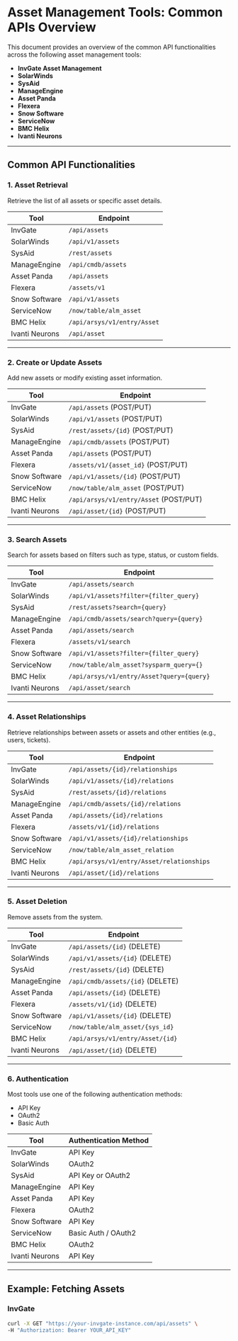 # Asset Management Tools: Common APIs Overview

This document provides an overview of the common API functionalities across the following asset management tools:

- **InvGate Asset Management**
- **SolarWinds**
- **SysAid**
- **ManageEngine**
- **Asset Panda**
- **Flexera**
- **Snow Software**
- **ServiceNow**
- **BMC Helix**
- **Ivanti Neurons**

---

## Common API Functionalities

### 1. Asset Retrieval
Retrieve the list of all assets or specific asset details.

| **Tool**                 | **Endpoint**                           |
|--------------------------|-----------------------------------------|
| InvGate                  | `/api/assets`                          |
| SolarWinds               | `/api/v1/assets`                       |
| SysAid                   | `/rest/assets`                         |
| ManageEngine             | `/api/cmdb/assets`                     |
| Asset Panda              | `/api/assets`                          |
| Flexera                  | `/assets/v1`                           |
| Snow Software            | `/api/v1/assets`                       |
| ServiceNow               | `/now/table/alm_asset`                 |
| BMC Helix                | `/api/arsys/v1/entry/Asset`            |
| Ivanti Neurons           | `/api/asset`                           |

---

### 2. Create or Update Assets
Add new assets or modify existing asset information.

| **Tool**                 | **Endpoint**                           |
|--------------------------|-----------------------------------------|
| InvGate                  | `/api/assets` (POST/PUT)               |
| SolarWinds               | `/api/v1/assets` (POST/PUT)            |
| SysAid                   | `/rest/assets/{id}` (POST/PUT)         |
| ManageEngine             | `/api/cmdb/assets` (POST/PUT)          |
| Asset Panda              | `/api/assets` (POST/PUT)               |
| Flexera                  | `/assets/v1/{asset_id}` (POST/PUT)     |
| Snow Software            | `/api/v1/assets/{id}` (POST/PUT)       |
| ServiceNow               | `/now/table/alm_asset` (POST/PUT)      |
| BMC Helix                | `/api/arsys/v1/entry/Asset` (POST/PUT) |
| Ivanti Neurons           | `/api/asset/{id}` (POST/PUT)           |

---

### 3. Search Assets
Search for assets based on filters such as type, status, or custom fields.

| **Tool**                 | **Endpoint**                              |
|--------------------------|--------------------------------------------|
| InvGate                  | `/api/assets/search`                      |
| SolarWinds               | `/api/v1/assets?filter={filter_query}`     |
| SysAid                   | `/rest/assets?search={query}`             |
| ManageEngine             | `/api/cmdb/assets/search?query={query}`   |
| Asset Panda              | `/api/assets/search`                      |
| Flexera                  | `/assets/v1/search`                       |
| Snow Software            | `/api/v1/assets?filter={filter_query}`    |
| ServiceNow               | `/now/table/alm_asset?sysparm_query={}`   |
| BMC Helix                | `/api/arsys/v1/entry/Asset?query={query}` |
| Ivanti Neurons           | `/api/asset/search`                       |

---

### 4. Asset Relationships
Retrieve relationships between assets or assets and other entities (e.g., users, tickets).

| **Tool**                 | **Endpoint**                              |
|--------------------------|--------------------------------------------|
| InvGate                  | `/api/assets/{id}/relationships`          |
| SolarWinds               | `/api/v1/assets/{id}/relations`           |
| SysAid                   | `/rest/assets/{id}/relations`             |
| ManageEngine             | `/api/cmdb/assets/{id}/relations`         |
| Asset Panda              | `/api/assets/{id}/relations`              |
| Flexera                  | `/assets/v1/{id}/relations`               |
| Snow Software            | `/api/v1/assets/{id}/relationships`       |
| ServiceNow               | `/now/table/alm_asset_relation`           |
| BMC Helix                | `/api/arsys/v1/entry/Asset/relationships` |
| Ivanti Neurons           | `/api/asset/{id}/relations`               |

---

### 5. Asset Deletion
Remove assets from the system.

| **Tool**                 | **Endpoint**                     |
|--------------------------|-----------------------------------|
| InvGate                  | `/api/assets/{id}` (DELETE)      |
| SolarWinds               | `/api/v1/assets/{id}` (DELETE)   |
| SysAid                   | `/rest/assets/{id}` (DELETE)     |
| ManageEngine             | `/api/cmdb/assets/{id}` (DELETE) |
| Asset Panda              | `/api/assets/{id}` (DELETE)      |
| Flexera                  | `/assets/v1/{id}` (DELETE)       |
| Snow Software            | `/api/v1/assets/{id}` (DELETE)   |
| ServiceNow               | `/now/table/alm_asset/{sys_id}`  |
| BMC Helix                | `/api/arsys/v1/entry/Asset/{id}` |
| Ivanti Neurons           | `/api/asset/{id}` (DELETE)       |

---

### 6. Authentication
Most tools use one of the following authentication methods:
- API Key
- OAuth2
- Basic Auth

| **Tool**                 | **Authentication Method**      |
|--------------------------|---------------------------------|
| InvGate                  | API Key                        |
| SolarWinds               | OAuth2                         |
| SysAid                   | API Key or OAuth2              |
| ManageEngine             | API Key                        |
| Asset Panda              | API Key                        |
| Flexera                  | OAuth2                         |
| Snow Software            | API Key                        |
| ServiceNow               | Basic Auth / OAuth2            |
| BMC Helix                | OAuth2                         |
| Ivanti Neurons           | API Key                        |

---

## Example: Fetching Assets

### InvGate
```bash
curl -X GET "https://your-invgate-instance.com/api/assets" \
-H "Authorization: Bearer YOUR_API_KEY"
